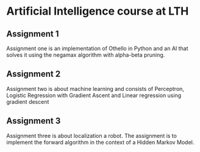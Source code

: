 # Artificial Intelligence course at LTH

## Assignment 1

Assignment one is an implementation of Othello in Python and an AI that solves it using the negamax algorithm with alpha-beta pruning. 

## Assignment 2

Assignment two is about machine learning and consists of Perceptron, Logistic Regression with Gradient Ascent and Linear regression using gradient descent 

## Assignment 3 

Assignment three is about localization a robot. The assignment is to implement the forward algorithm in the context of a Hidden Markov Model.  